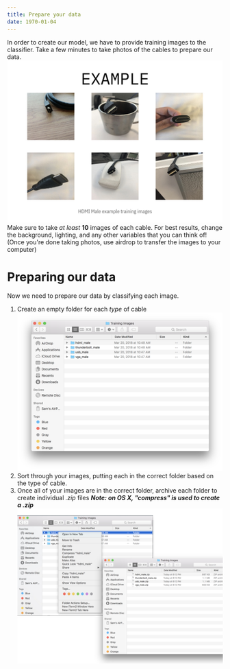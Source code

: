 ```yaml
---
title: Prepare your data
date: 1970-01-04
---
```

In order to create our model, we have to provide training images to the classifier. Take a few minutes to take photos of the cables to prepare our data.
![](assets/example_training_images.jpeg)
Make sure to take *at least* **10** images of each cable. For best results, change the background, lighting, and any other variables that you can think of! (Once you're done taking photos, use airdrop to transfer the images to your computer)

# Preparing our data
Now we need to prepare our data by classifying each image.
1. Create an empty folder for each *type* of cable
![](assets/classified_images.png)
1. Sort through your images, putting each in the correct folder based on the type of cable.
1. Once all of your images are in the correct folder, archive each folder to create individual *.zip* files ***Note: on OS X, "compress" is used to create a .zip***
![](assets/classified_images_final.jpeg)
